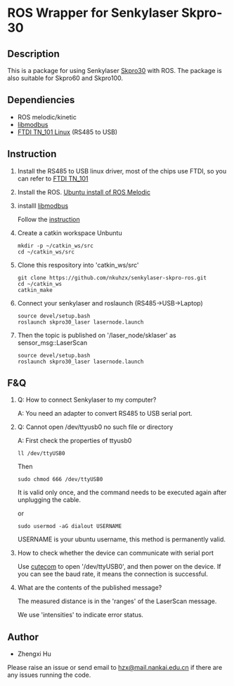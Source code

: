 # ROS Wrapper for Senkylaser Skpro-30

## Description
This is a package for using Senkylaser [Skpro30](http://www.shsenky.com/index.php?c=show&id=49) with ROS. The package is also suitable for Skpro60 and Skpro100.

## Dependiencies
- ROS melodic/kinetic
- [libmodbus](https://github.com/stephane/libmodbus)
- [FTDI TN_101 Linux](https://www.ftdichip.com/Support/Documents/TechnicalNotes/TN_101_Customising_FTDI_VID_PID_In_Linux(FT_000081).pdf) (RS485 to USB)

## Instruction
1. Install the RS485 to USB linux driver, most of the chips use FTDI, so you can refer to [FTDI TN_101](https://www.ftdichip.com/Support/Documents/TechnicalNotes/TN_101_Customising_FTDI_VID_PID_In_Linux(FT_000081).pdf) 
2. Install the ROS. [Ubuntu install of ROS Melodic](http://wiki.ros.org/melodic/Installation/Ubuntu)
3. installl [libmodbus](https://github.com/stephane/libmodbus)
    
     Follow the [instruction](https://github.com/stephane/libmodbus) 

4. Create a catkin workspace Unbuntu

     ```batch
     mkdir -p ~/catkin_ws/src
     cd ~/catkin_ws/src
     ```
5. Clone this respository into 'catkin_ws/src'

     ```batch
     git clone https://github.com/nkuhzx/senkylaser-skpro-ros.git
     cd ~/catkin_ws
     catkin_make
     ```
6. Connect your senkylaser and roslaunch (RS485->USB->Laptop)
    
     ```batch
     source devel/setup.bash
     roslaunch skpro30_laser lasernode.launch 
     ```

7. Then the topic is published on '/laser_node/sklaser' as sensor_msg::LaserScan

     ```batch
     source devel/setup.bash
     roslaunch skpro30_laser lasernode.launch 
     ```

## F&Q
1. Q: How to connect Senkylaser to my computer?
    
   A: You need an adapter to convert RS485 to USB serial port.

2. Q: Cannot open /dev/ttyusb0 no such file or directory
   
   A: First check the properties of ttyusb0

    ```batch
    ll /dev/ttyUSB0
    ``` 
      Then

    ```batch
    sudo chmod 666 /dev/ttyUSB0
    ```
    It is valid only once, and the command needs to be executed again after unplugging the cable.

    or
    ```batch
    sudo usermod -aG dialout USERNAME
    ```    
    USERNAME is your ubuntu username, this method is permanently valid.

3. How to check whether the device can communicate with serial port

    Use [cutecom](http://cutecom.sourceforge.net/) to open '/dev/ttyUSB0', and then power on the device. If you can see the baud rate, it means the connection is successful.

4. What are the contents of the published message?

    The measured distance is in the 'ranges' of the LaserScan message.
    
    We use 'intensities' to indicate error status.

    

## Author
- Zhengxi Hu

Please raise an issue or send email to hzx@mail.nankai.edu.cn if there are any issues running the code.